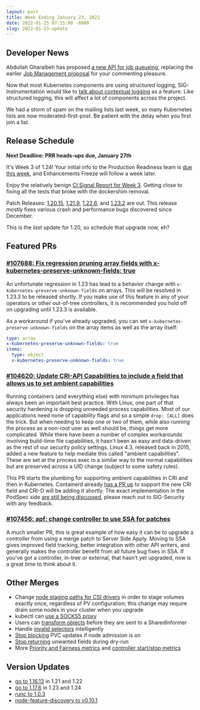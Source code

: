```yaml
---
layout: post
title: Week Ending January 23, 2022
date: 2022-01-25 07:15:00 -0000
slug: 2022-01-23-update
---
```


## Developer News

Abdullah Gharaibeh has proposed [a new API for job queueing](http://bit.ly/kueue-apis), replacing the earlier [Job Management proposal](http://bit.ly/k8s-job-management) for your commenting pleasure.

Now that most Kubernetes components are using structured logging, SIG-Instrumentation would like to [talk about contextual logging](https://github.com/kubernetes/enhancements/pull/3078) as a feature.  Like structured logging, this will affect a lot of components across the project.

We had a storm of spam on the mailing lists last week, so many Kubernetes lists are now moderated-first-post. Be patient with the delay when you first join a list.

## Release Schedule

**Next Deadline: PRR heads-ups due, January 27th**

It's Week 3 of 1.24!  Your initial info to the Production Readiness team is [due this week](https://groups.google.com/a/kubernetes.io/g/dev/c/OjepOATqwD4), and Enhancements Freeze will follow a week later.

Enjoy the relatively benign [CI Signal Report for Week 3](https://groups.google.com/a/kubernetes.io/g/dev/c/d_t99Amq5-M).  Getting close to fixing all the tests that broke with the dockershim removal.

Patch Releases: [1.20.15](https://github.com/kubernetes/kubernetes/blob/master/CHANGELOG/CHANGELOG-1.20.md), [1.21.9](https://github.com/kubernetes/kubernetes/blob/master/CHANGELOG/CHANGELOG-1.21.md), [1.22.6](https://github.com/kubernetes/kubernetes/blob/master/CHANGELOG/CHANGELOG-1.22.md), and [1.23.2](https://github.com/kubernetes/kubernetes/blob/master/CHANGELOG/CHANGELOG-1.23.md) are out. This release mostly fixes various crash and performance bugs discovered since December.

This is the *last* update for 1.20, so schedule that upgrade now, eh?


## Featured PRs

### [#107688: Fix regression pruning array fields with x-kubernetes-preserve-unknown-fields: true](https://github.com/kubernetes/kubernetes/pull/107688)

An unfortunate regression in 1.23 has lead to a behavior change with `x-kubernetes-preserve-unknown-fields` on arrays. This will be resolved in 1.23.3 to be released shortly. If you make use of this feature in any of your operators or other out-of-tree controllers, it is recommended you hold off on upgrading until 1.23.3 is available.

As a workaround if you've already upgraded, you can set `x-kubernetes-preserve-unknown-fields` on the array items as well as the array itself:

```yaml
type: array
x-kubernetes-preserve-unknown-fields: true
items:
  type: object
  x-kubernetes-preserve-unknown-fields: true
```

### [#104620: Update CRI-API Capabilities to include a field that allows us to set ambient capabilities](https://github.com/kubernetes/kubernetes/pull/104620)

Running containers (and everything else) with minimum privileges has always been an important best practice. With Linux, one part of that security hardening is dropping unneeded process capabilities. Most of our applications need none of capability flags and so a simple `drop: [ALL]` does the trick. But when needing to keep one or two of them, while also running the process as a non-root user as well should be, things get more complicated. While there have been a number of complex workarounds involving build-time file capabilities, it hasn't been as easy and data-driven as the rest of our security policy settings. Linux 4.3, released back in 2015, added a new feature to help mediate this called "ambient capabilities". These are set at the process exec in a similar way to the normal capabilities but are preserved across a UID change (subject to some safety rules).

This PR starts the plumbing for supporting ambient capabilities in CRI and then in Kubernetes. Containerd already [has a PR up](https://github.com/containerd/containerd/pull/6153) to support the new CRI field and CRI-O will be adding it shortly. The exact implementation in the PodSpec side [are still being discussed](https://github.com/kubernetes/enhancements/tree/master/keps/sig-security/2763-ambient-capabilities#changes-to-kubernetes-api-httpspkggodevk8sioapicorev1), please reach out to SIG-Security with any feedback.

### [#107456: apf: change controller to use SSA for patches](https://github.com/kubernetes/kubernetes/pull/107456)

A much smaller PR, this is great example of how easy it can be to upgrade a controller from using a merge patch to Server Side Apply. Moving to SSA gives improved field tracking, better integration with other API writers, and generally makes the controller benefit from all future bug fixes in SSA. If you've got a controller, in-tree or external, that hasn't yet upgraded, now is a great time to think about it.

## Other Merges

* Change [node staging paths for CSI drivers](https://github.com/kubernetes/kubernetes/pull/107065) in order to stage volumes exactly once, regardless of PV configuration; this change may require drain some nodes in your cluster when you upgrade
* kubectl can [use a SOCKS5 proxy](https://github.com/kubernetes/kubernetes/pull/105632)
* Users can [transform objects](https://github.com/kubernetes/kubernetes/pull/107507) before they are sent to a SharedInformer
* Handle [invalid selectors](https://github.com/kubernetes/kubernetes/pull/107559) intelligently
* [Stop blocking](https://github.com/kubernetes/kubernetes/pull/107686) PVC updates if node admission is on
* [Stop returning](https://github.com/kubernetes/kubernetes/pull/107088) unwanted fields during dry-run
* More [Priority and Fairness metrics](https://github.com/kubernetes/kubernetes/pull/106629) and [controller start/stop metrics](https://github.com/kubernetes/kubernetes/pull/106845)

## Version Updates

* [go to 1.16.13](https://github.com/kubernetes/kubernetes/pull/107615) in 1.21 and 1.22
* [go to 1.17.6](https://github.com/kubernetes/kubernetes/pull/107613) in 1.23 and 1.24
* [runc to 1.0.3](https://github.com/kubernetes/kubernetes/pull/106912)
* [node-feature-discovery to v0.10.1](https://github.com/kubernetes-sigs/node-feature-discovery/releases/tag/v0.10.1)
